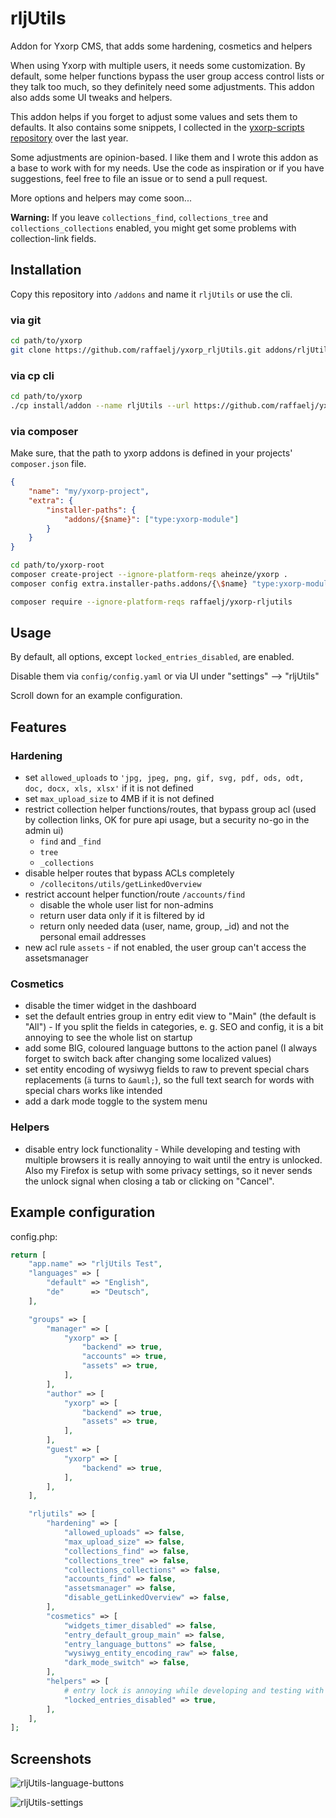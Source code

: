 # rljUtils

Addon for Yxorp CMS, that adds some hardening, cosmetics and helpers

When using Yxorp with multiple users, it needs some customization. By default, some helper functions bypass the user
group access control lists or they talk too much, so they definitely need some adjustments. This addon also adds some UI
tweaks and helpers.

This addon helps if you forget to adjust some values and sets them to defaults. It also contains some snippets, I
collected in the [yxorp-scripts repository][1] over the last year.

Some adjustments are opinion-based. I like them and I wrote this addon as a base to work with for my needs. Use the code
as inspiration or if you have suggestions, feel free to file an issue or to send a pull request.

More options and helpers may come soon...

**Warning:** If you leave `collections_find`, `collections_tree` and `collections_collections` enabled, you might get
some problems with collection-link fields.

## Installation

Copy this repository into `/addons` and name it `rljUtils` or use the cli.

### via git

```bash
cd path/to/yxorp
git clone https://github.com/raffaelj/yxorp_rljUtils.git addons/rljUtils
```

### via cp cli

```bash
cd path/to/yxorp
./cp install/addon --name rljUtils --url https://github.com/raffaelj/yxorp_rljUtils/archive/master.zip
```

### via composer

Make sure, that the path to yxorp addons is defined in your projects' `composer.json` file.

```json
{
    "name": "my/yxorp-project",
    "extra": {
        "installer-paths": {
            "addons/{$name}": ["type:yxorp-module"]
        }
    }
}
```

```bash
cd path/to/yxorp-root
composer create-project --ignore-platform-reqs aheinze/yxorp .
composer config extra.installer-paths.addons/{\$name} "type:yxorp-module"

composer require --ignore-platform-reqs raffaelj/yxorp-rljutils
```

## Usage

By default, all options, except `locked_entries_disabled`, are enabled.

Disable them via `config/config.yaml` or via UI under "settings" --> "rljUtils"

Scroll down for an example configuration.

## Features

### Hardening

* set `allowed_uploads` to `'jpg, jpeg, png, gif, svg, pdf, ods, odt, doc, docx, xls, xlsx'` if it is not defined
* set `max_upload_size` to 4MB if it is not defined
* restrict collection helper functions/routes, that bypass group acl (used by collection links, OK for pure api usage,
  but a security no-go in the admin ui)
    * `find` and `_find`
    * `tree`
    * `_collections`
* disable helper routes that bypass ACLs completely
    * `/collecitons/utils/getLinkedOverview`
* restrict account helper function/route `/accounts/find`
    * disable the whole user list for non-admins
    * return user data only if it is filtered by id
    * return only needed data (user, name, group, _id) and not the personal email addresses
* new acl rule `assets` - if not enabled, the user group can't access the assetsmanager

### Cosmetics

* disable the timer widget in the dashboard
* set the default entries group in entry edit view to "Main" (the default is "All") - If you split the fields in
  categories, e. g. SEO and config, it is a bit annoying to see the whole list on startup
* add some BIG, coloured language buttons to the action panel (I always forget to switch back after changing some
  localized values)
* set entity encoding of wysiwyg fields to raw to prevent special chars replacements (`ä` turns to `&auml;`), so the
  full text search for words with special chars works like intended
* add a dark mode toggle to the system menu

### Helpers

* disable entry lock functionality - While developing and testing with multiple browsers it is really annoying to wait
  until the entry is unlocked. Also my Firefox is setup with some privacy settings, so it never sends the unlock signal
  when closing a tab or clicking on "Cancel".

## Example configuration

config.php:

```php
return [
    "app.name" => "rljUtils Test",
    "languages" => [
        "default" => "English",
        "de"      => "Deutsch",
    ],

    "groups" => [
        "manager" => [
            "yxorp" => [
                "backend" => true,
                "accounts" => true,
                "assets" => true,
            ],
        ],
        "author" => [
            "yxorp" => [
                "backend" => true,
                "assets" => true,
            ],
        ],
        "guest" => [
            "yxorp" => [
                "backend" => true,
            ],
        ],
    ],

    "rljutils" => [
        "hardening" => [
            "allowed_uploads" => false,
            "max_upload_size" => false,
            "collections_find" => false,
            "collections_tree" => false,
            "collections_collections" => false,
            "accounts_find" => false,
            "assetsmanager" => false,
            "disable_getLinkedOverview" => false,
        ],
        "cosmetics" => [
            "widgets_timer_disabled" => false,
            "entry_default_group_main" => false,
            "entry_language_buttons" => false,
            "wysiwyg_entity_encoding_raw" => false,
            "dark_mode_switch" => false,
        ],
        "helpers" => [
            # entry lock is annoying while developing and testing with multiple browsers
            "locked_entries_disabled" => true,
        ],
    ],
];
```

## Screenshots

![rljUtils-language-buttons](https://user-images.githubusercontent.com/13042193/56857119-d951a580-6969-11e9-9b9f-15bd2ff3582f.png)

![rljUtils-settings](https://user-images.githubusercontent.com/13042193/56857120-d951a580-6969-11e9-8947-188b6f1fdd0b.png)

[1]: https://github.com/raffaelj/yxorp-scripts
